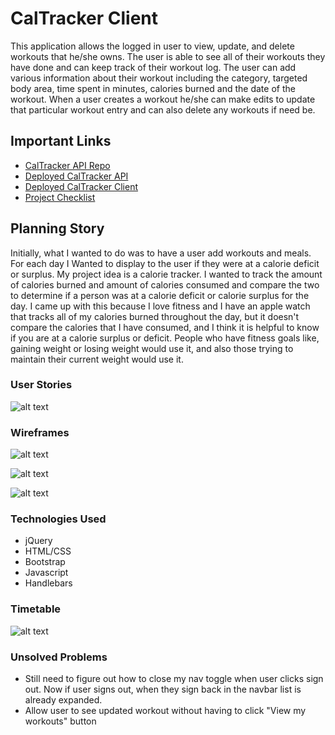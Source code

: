 # CalTracker Client

This application allows the logged in user to view, update, and delete workouts that he/she owns. The user is able to see all of their workouts they have done and can keep track of their workout log. The user can add various information about their workout including the category, targeted body area, time spent in minutes, calories burned and the date of the workout. When a user creates a workout he/she can make edits to update that particular workout entry and can also delete any workouts if need be.

## Important Links

- [CalTracker API Repo](https://github.com/tparks1100/caltracker-api)
- [Deployed CalTracker API](https://secret-woodland-45312.herokuapp.com/)
- [Deployed CalTracker Client](www.link.com)
- [Project Checklist](https://docs.google.com/document/d/1TgNjcn1Za-MQmTzHzCYacxd1qHZ2cKKzL7UNC4PEh1g/edit?usp=sharing)

## Planning Story

Initially, what I wanted to do was to have a user add workouts and meals. For each day I Wanted to display to the user if they were at a calorie deficit or surplus. My project idea is a calorie tracker. I wanted to track the amount of calories burned and amount of calories consumed and compare the two to determine if a person was at a calorie deficit or calorie surplus for the day. I came up with this because I love fitness and I have an apple watch that tracks all of my calories burned throughout the day, but it doesn't compare the calories that I have consumed, and I think it is helpful to know if you are at a calorie surplus or deficit. People who have fitness goals like, gaining weight or losing weight would use it, and also those trying to maintain their current weight would use it.

### User Stories

![alt text](https://i.imgur.com/oQpvoJ4.jpg "Thula's User Stories")

### Wireframes

![alt text](https://i.imgur.com/MTu7zfm.png "Wire Frame 1")

![alt text](https://i.imgur.com/Uu7j04o.png "Wire Frame 2")

![alt text](https://i.imgur.com/7aUryOw.png "Wire Frame 3")

### Technologies Used

- jQuery
- HTML/CSS
- Bootstrap
- Javascript
- Handlebars

### Timetable

![alt text](https://i.imgur.com/9oumRXe.png "Gantt Chart")

### Unsolved Problems

- Still need to figure out how to close my nav toggle when user clicks sign out. Now if user signs out, when they sign back in the navbar list is already expanded.
- Allow user to see updated workout without having to click "View my workouts" button
